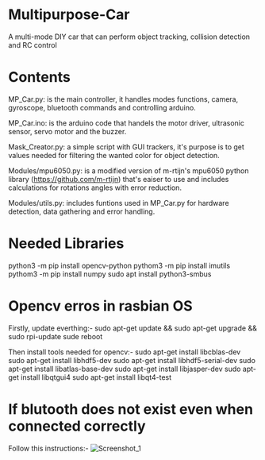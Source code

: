 # Multipurpose-Car
A multi-mode DIY car that can perform object tracking, collision detection and RC control

# Contents
MP_Car.py: is the main controller, it handles modes functions, camera, gyroscope, bluetooth commands and controlling arduino.

MP_Car.ino: is the arduino code that handels the motor driver, ultrasonic sensor, servo motor and the buzzer.

Mask_Creator.py: a simple script with GUI trackers, it's purpose is to get values needed for filtering the wanted color for object detection.

Modules/mpu6050.py: is a modified version of m-rtijn's mpu6050 python library (https://github.com/m-rtijn) that's eaiser to use and includes calculations for rotations angles with error reduction.

Modules/utils.py: includes funtions used in MP_Car.py for hardware detection, data gathering and error handling.

# Needed Libraries

python3 -m pip install opencv-python
pythom3 -m pip install imutils
pythom3 -m pip install numpy
sudo apt install python3-smbus

# Opencv erros in rasbian OS
Firstly, update everthing:-
sudo apt-get update && sudo apt-get upgrade && sudo rpi-update
sude reboot

Then install tools needed for opencv:-
sudo apt-get install libcblas-dev
sudo apt-get install libhdf5-dev
sudo apt-get install libhdf5-serial-dev
sudo apt-get install libatlas-base-dev
sudo apt-get install libjasper-dev 
sudo apt-get install libqtgui4 
sudo apt-get install libqt4-test

# If blutooth does not exist even when connected correctly
Follow this instructions:-
![Screenshot_1](https://user-images.githubusercontent.com/16827679/120731712-720d6480-c4e4-11eb-8628-7e06d255aa3c.png)
